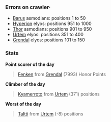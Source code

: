 ### Errors on crawler·
- [Barus](/#/ranking/Barus) asmodians: positions 1 to 50
- [Hyperion](/#/ranking/Hyperion) elyos: positions 951 to 1000
- [Thor](/#/ranking/Thor) asmodians: positions 901 to 950
- [Urtem](/#/ranking/Urtem) elyos: positions 351 to 400
- [Grendal](/#/ranking/Grendal) elyos: positions 101 to 150


### Stats

**Point scorer of the day**
>[Fenken](/#/character/Grendal/1255) from [Grendal](/#/ranking/Grendal)  (7993) Honor Points


**Climber of the day**
>[Kyamerroto](/#/character/Urtem/1124613) from [Urtem](/#/ranking/Urtem)  (371) positions


**Worst of the day**
>[Taltti](/#/character/Urtem/1411427) from [Urtem](/#/ranking/Urtem)  (-8) positions


